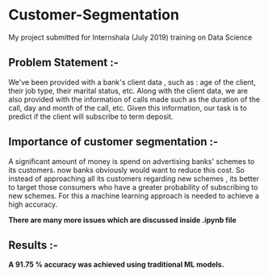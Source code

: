# Customer-Segmentation
My project submitted for Internshala (July 2019) training on Data Science

## Problem Statement :-

We've been provided with a bank's client data , such as : age of the client, their job type, their marital status, etc. Along with the client data, we are also provided with the information of calls made such as the duration of the call, day and month of the call, etc. Given this information, our task is to predict if the client will subscribe to term deposit.

## Importance of customer segmentation :-

A significant amount of money is spend on advertising banks' schemes to its customers. now banks obviously would want to reduce this cost. So instead of approaching all its customers regarding new schemes , its better to target those consumers who have a greater probability of subscribing to new schemes. For this a machine learning approach is needed to achieve a high accuracy. 

**There are many more issues which are discussed inside .ipynb file**

## Results :-

**A 91.75 % accuracy was achieved using traditional ML models.**
